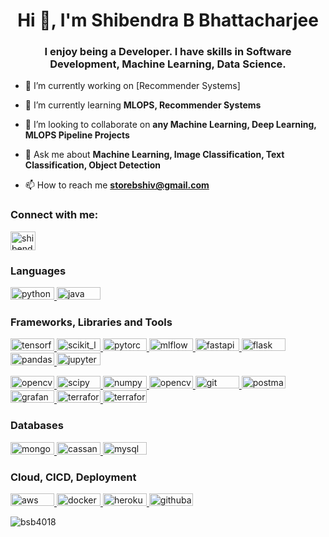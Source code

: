 <h1 align="center">Hi 👋, I'm Shibendra B Bhattacharjee</h1>
<h3 align="center">I enjoy being a Developer. I have skills in Software Development, Machine Learning, Data Science.</h3>

- 🔭 I’m currently working on [Recommender Systems]

- 🌱 I’m currently learning **MLOPS, Recommender Systems**

- 👯 I’m looking to collaborate on **any Machine Learning, Deep Learning, MLOPS Pipeline Projects**

- 💬 Ask me about **Machine Learning, Image Classification, Text Classification, Object Detection**

- 📫 How to reach me **storebshiv@gmail.com**

<h3 align="left">Connect with me:</h3>
<p align="left">
<a href="https://linkedin.com/in/shibendra-bhattacharjee-885287184/" target="blank"><img align="center" src="https://raw.githubusercontent.com/rahuldkjain/github-profile-readme-generator/master/src/images/icons/Social/linked-in-alt.svg" alt="shibendra-bhattacharjee-885287184/" height="30" width="40" /></a>
</p>

<h3 align="left">Languages</h3>
<a href="https://www.python.org" target="_blank" rel="noreferrer"><img src="https://img.shields.io/badge/python-3670A0?style=for-the-badge&logo=python&logoColor=ffdd54" alt="python" width="70" height="20"/> <a href="https://www.java.com" target="_blank" rel="noreferrer"><img src="https://img.shields.io/badge/java-%23ED8B00.svg?style=for-the-badge&logo=java&logoColor=white" alt="java" width="70" height="20"/></a>

 
<h3 align="left">Frameworks, Libraries and Tools</h3>
<a href="https://www.tensorflow.org" target="_blank" rel="noreferrer"> <img src="https://img.shields.io/badge/TensorFlow-%23FF6F00.svg?style=for-the-badge&logo=TensorFlow&logoColor=white" alt="tensorflow" width="70" height="20"/> <a href="https://scikit-learn.org/" target="_blank" rel="noreferrer"> <img src="https://img.shields.io/badge/scikit--learn-%23F7931E.svg?style=for-the-badge&logo=scikit-learn&logoColor=white" alt="scikit_learn" width="70" height="20"/> <a href="https://pytorch.org/" target="_blank" rel="noreferrer"> <img src="https://img.shields.io/badge/PyTorch-%23EE4C2C.svg?style=for-the-badge&logo=PyTorch&logoColor=white" alt="pytorch" width="70" height="20"/> <a href="https://mlflow.org/" target="_blank" rel="noreferrer"> <img src="https://img.shields.io/badge/mlflow-%23d9ead3.svg?style=for-the-badge&logo=numpy&logoColor=blue" alt="mlflow" width="70" height="20"/>
<img src="https://img.shields.io/badge/FastAPI-005571?style=for-the-badge&logo=fastapi" alt="fastapi" width="70" height="20" /> <a href="https://flask.palletsprojects.com/" target="_blank" rel="noreferrer"> <img src="https://img.shields.io/badge/flask-%23000.svg?style=for-the-badge&logo=flask&logoColor=white" alt="flask" width="70" height="20"/> <a href="https://pandas.pydata.org/" target="_blank" rel="noreferrer"> <img src="https://img.shields.io/badge/pandas-%23150458.svg?style=for-the-badge&logo=pandas&logoColor=white" alt="pandas" width="70" height="20"/>
 <a href="https://jupyter.org/" target="_blank" rel="noreferrer"> <img src="https://img.shields.io/badge/jupyter-%23FA0F00.svg?style=for-the-badge&logo=jupyter&logoColor=white" alt="jupyter-notebook" width="70" height="20"/> </a>
 

<a href="https://opencv.org/" target="_blank" rel="noreferrer"> <img src="https://img.shields.io/badge/opencv-%23white.svg?style=for-the-badge&logo=opencv&logoColor=white" alt="opencv" width="70" height="20"/> <a href="https://scipy.org/" target="_blank" rel="noreferrer"> <img src="https://img.shields.io/badge/SciPy-%230C55A5.svg?style=for-the-badge&logo=scipy&logoColor=%white" alt="scipy" width="70" height="20"/> <a href="https://numpy.org/" target="_blank" rel="noreferrer"> <img src="https://img.shields.io/badge/numpy-%23013243.svg?style=for-the-badge&logo=numpy&logoColor=white" alt="numpy" width="70" height="20"/> 
<a href="https://spring.io/" target="_blank" rel="noreferrer"> <img src="https://img.shields.io/badge/spring-%236DB33F.svg?style=for-the-badge&logo=spring&logoColor=white" alt="opencv" width="70" height="20"/> <a href="https://git-scm.com/" target="_blank" rel="noreferrer"> <img src="https://img.shields.io/badge/git-%23F05033.svg?style=for-the-badge&logo=git&logoColor=white" alt="git" width="70" height="20"/> </a> <a href="https://postman.com" target="_blank" rel="noreferrer"> <img src="https://img.shields.io/badge/Postman-FF6C37?style=for-the-badge&logo=postman&logoColor=white" alt="postman" width="70" height="20"/> <a href="https://grafana.com" target="_blank" rel="noreferrer"> <img src="https://img.shields.io/badge/grafana-%23F46800.svg?style=for-the-badge&logo=grafana&logoColor=white" alt="grafana" width="70" height="20"/> <a href="https://www.terraform.io/" target="_blank" rel="noreferrer"> <img src="https://img.shields.io/badge/terraform-%235835CC.svg?style=for-the-badge&logo=terraform&logoColor=white" alt="terraform" width="70" height="20"/> <a href="https://www.microsoft.com/en-in/microsoft-365/excel" target="_blank" rel="noreferrer"> <img src="https://img.shields.io/badge/Microsoft_Excel-217346?style=for-the-badge&logo=microsoft-excel&logoColor=white" alt="terraform" width="70" height="20"/> </a> 

 
<h3 align="left">Databases</h3>
<a href="https://www.mongodb.com/" target="_blank" rel="noreferrer"> <img src="https://img.shields.io/badge/MongoDB-%234ea94b.svg?style=for-the-badge&logo=mongodb&logoColor=white" alt="mongodb" width="70" height="20"/> </a> 
<a href="https://cassandra.apache.org/" target="_blank" rel="noreferrer"> <img src="https://img.shields.io/badge/cassandra-%231287B1.svg?style=for-the-badge&logo=apache-cassandra&logoColor=white" alt="cassandra" width="70" height="20"/> </a> <a href="https://www.mysql.com/" target="_blank" rel="noreferrer"> <img src="https://img.shields.io/badge/mysql-%2300f.svg?style=for-the-badge&logo=mysql&logoColor=white" alt="mysql" width="70" height="20"/> </a> 
 
<h3 align="left">Cloud, CICD, Deployment</h3>
 <a href="https://aws.amazon.com" target="_blank" rel="noreferrer"> <img src="https://img.shields.io/badge/AWS-%23FF9900.svg?style=for-the-badge&logo=amazon-aws&logoColor=white" alt="aws" width="70" height="20"/> <a href="https://www.docker.com/" target="_blank" rel="noreferrer"> <img src="https://img.shields.io/badge/docker-%230db7ed.svg?style=for-the-badge&logo=docker&logoColor=white" alt="docker" width="70" height="20"/> </a> <a href="https://heroku.com" target="_blank" rel="noreferrer"> <img src="https://img.shields.io/badge/heroku-%23430098.svg?style=for-the-badge&logo=heroku&logoColor=white" alt="heroku" width="70" height="20"/> <a href="https://docs.github.com/en/actions" target="_blank" rel="noreferrer"> <img src="https://img.shields.io/badge/github%20actions-%232671E5.svg?style=for-the-badge&logo=githubactions&logoColor=white" alt="githubactions" width="70" height="20"/></a>
</p>

<p><img align="center" src="https://github-readme-streak-stats.herokuapp.com/?user=bsb4018&" alt="bsb4018" /></p>
